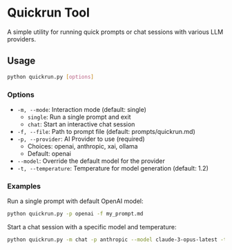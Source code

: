 # Quickrun Tool

A simple utility for running quick prompts or chat sessions with various LLM providers.

## Usage

```bash
python quickrun.py [options]
```

### Options

- `-m, --mode`: Interaction mode (default: single)
  - `single`: Run a single prompt and exit
  - `chat`: Start an interactive chat session
- `-f, --file`: Path to prompt file (default: prompts/quickrun.md)
- `-p, --provider`: AI Provider to use (required)
  - Choices: openai, anthropic, xai, ollama
  - Default: openai
- `--model`: Override the default model for the provider
- `-t, --temperature`: Temperature for model generation (default: 1.2)

### Examples

Run a single prompt with default OpenAI model:
```bash
python quickrun.py -p openai -f my_prompt.md
```

Start a chat session with a specific model and temperature:
```bash
python quickrun.py -m chat -p anthropic --model claude-3-opus-latest -t 0.8
``` 